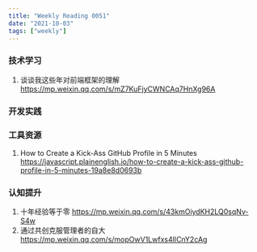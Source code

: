 ```yaml
---
title: "Weekly Reading 0051"
date: "2021-10-03"
tags: ["weekly"]
---
```


### 技术学习
1. 谈谈我这些年对前端框架的理解 https://mp.weixin.qq.com/s/mZ7KuFjyCWNCAq7HnXg96A


### 开发实践


### 工具资源
1. How to Create a Kick-Ass GitHub Profile in 5 Minutes https://javascript.plainenglish.io/how-to-create-a-kick-ass-github-profile-in-5-minutes-19a8e8d0693b

### 认知提升
1. 十年经验等于零 https://mp.weixin.qq.com/s/43kmOiydKH2LQ0sqNv-S4w
2. 通过共创克服管理者的自大 https://mp.weixin.qq.com/s/mopOwV1Lwfxs4lICnY2cAg